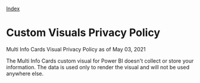 [Index](/)

# Custom Visuals Privacy Policy

Multi Info Cards Visual Privacy Policy as of May 03, 2021

The Multi Info Cards custom visual for Power BI doesn't collect or store your information. The data is used only to render the visual and will not be used anywhere else.
